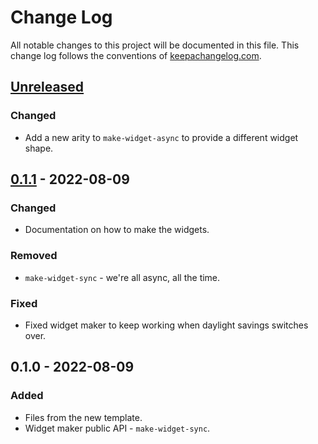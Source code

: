 # Change Log
All notable changes to this project will be documented in this file. This change log follows the conventions of [keepachangelog.com](http://keepachangelog.com/).

## [Unreleased]
### Changed
- Add a new arity to `make-widget-async` to provide a different widget shape.

## [0.1.1] - 2022-08-09
### Changed
- Documentation on how to make the widgets.

### Removed
- `make-widget-sync` - we're all async, all the time.

### Fixed
- Fixed widget maker to keep working when daylight savings switches over.

## 0.1.0 - 2022-08-09
### Added
- Files from the new template.
- Widget maker public API - `make-widget-sync`.

[Unreleased]: https://github.com/your-name/code-challenge/compare/0.1.1...HEAD
[0.1.1]: https://github.com/your-name/code-challenge/compare/0.1.0...0.1.1
